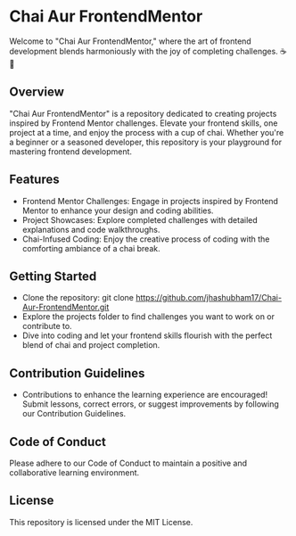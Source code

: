 
# Chai Aur FrontendMentor

Welcome to "Chai Aur FrontendMentor," where the art of frontend development blends harmoniously with the joy of completing challenges. ☕🚀
## Overview

"Chai Aur FrontendMentor" is a repository dedicated to creating projects inspired by Frontend Mentor challenges. Elevate your frontend skills, one project at a time, and enjoy the process with a cup of chai. Whether you're a beginner or a seasoned developer, this repository is your playground for mastering frontend development.


## Features

- Frontend Mentor Challenges: Engage in projects inspired by Frontend Mentor to enhance your design and coding abilities.
- Project Showcases: Explore completed challenges with detailed explanations and code walkthroughs.
- Chai-Infused Coding: Enjoy the creative process of coding with the comforting ambiance of a chai break.
## Getting Started

- Clone the repository: git clone https://github.com/jhashubham17/Chai-Aur-FrontendMentor.git
- Explore the projects folder to find challenges you want to work on or contribute to.
- Dive into coding and let your frontend skills flourish with the perfect blend of chai and project completion.
## Contribution Guidelines
 
 - Contributions to enhance the learning experience are encouraged! Submit lessons, correct errors, or suggest improvements by following our Contribution Guidelines.
## Code of Conduct

Please adhere to our Code of Conduct to maintain a positive and collaborative learning environment.


## License

This repository is licensed under the MIT License.

